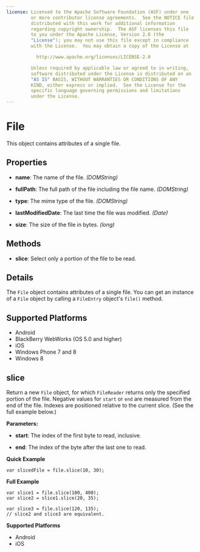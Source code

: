 ```yaml
---
license: Licensed to the Apache Software Foundation (ASF) under one
         or more contributor license agreements.  See the NOTICE file
         distributed with this work for additional information
         regarding copyright ownership.  The ASF licenses this file
         to you under the Apache License, Version 2.0 (the
         "License"); you may not use this file except in compliance
         with the License.  You may obtain a copy of the License at

           http://www.apache.org/licenses/LICENSE-2.0

         Unless required by applicable law or agreed to in writing,
         software distributed under the License is distributed on an
         "AS IS" BASIS, WITHOUT WARRANTIES OR CONDITIONS OF ANY
         KIND, either express or implied.  See the License for the
         specific language governing permissions and limitations
         under the License.
---
```


File
====

This object contains attributes of a single file.

Properties
----------

- __name__: The name of the file. _(DOMString)_

- __fullPath__: The full path of the file including the file name. _(DOMString)_

- __type__: The mime type of the file. _(DOMString)_

- __lastModifiedDate__: The last time the file was modified. _(Date)_

- __size__: The size of the file in bytes. _(long)_

Methods
-------

- __slice__: Select only a portion of the file to be read.

Details
-------

The `File` object contains attributes of a single file.  You can get
an instance of a `File` object by calling a `FileEntry` object's
`file()` method.

Supported Platforms
-------------------

- Android
- BlackBerry WebWorks (OS 5.0 and higher)
- iOS
- Windows Phone 7 and 8
- Windows 8

slice
--------------

Return a new `File` object, for which `FileReader` returns only the
specified portion of the file.  Negative values for `start` or `end`
are measured from the end of the file.  Indexes are positioned
relative to the current slice. (See the full example below.)

__Parameters:__

- __start__: The index of the first byte to read, inclusive.

- __end__: The index of the byte after the last one to read.

__Quick Example__

    var slicedFile = file.slice(10, 30);

__Full Example__

    var slice1 = file.slice(100, 400);
    var slice2 = slice1.slice(20, 35);

    var slice3 = file.slice(120, 135);
    // slice2 and slice3 are equivalent.

__Supported Platforms__

- Android
- iOS
